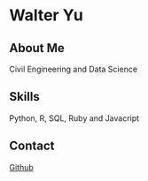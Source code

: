 # Walter Yu

## About Me

Civil Engineering and Data Science

## Skills

Python, R, SQL, Ruby and Javacript

## Contact

[Github](https://github.com/walteryu)
